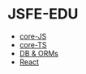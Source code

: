 # JSFE-EDU

- [core-JS](https://github.com/ShaggyRobot/JSFE-EDU/blob/core-JS/README.md)
- [core-TS](https://github.com/ShaggyRobot/JSFE-EDU/blob/core-TS/README.md)
- [DB & ORMs](https://github.com/ShaggyRobot/JSFE-EDU/blob/DB/ORMs/README.md)
- [React](https://github.com/ShaggyRobot/JSFE-EDU/blob/react/README.md)
